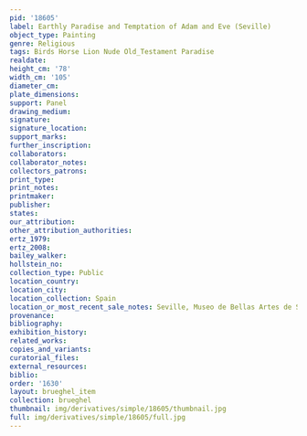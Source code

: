 ```yaml
---
pid: '18605'
label: Earthly Paradise and Temptation of Adam and Eve (Seville)
object_type: Painting
genre: Religious
tags: Birds Horse Lion Nude Old_Testament Paradise
realdate: 
height_cm: '78'
width_cm: '105'
diameter_cm: 
plate_dimensions: 
support: Panel
drawing_medium: 
signature: 
signature_location: 
support_marks: 
further_inscription: 
collaborators: 
collaborator_notes: 
collectors_patrons: 
print_type: 
print_notes: 
printmaker: 
publisher: 
states: 
our_attribution: 
other_attribution_authorities: 
ertz_1979: 
ertz_2008: 
bailey_walker: 
hollstein_no: 
collection_type: Public
location_country: 
location_city: 
location_collection: Spain
location_or_most_recent_sale_notes: Seville, Museo de Bellas Artes de Sevilla
provenance: 
bibliography: 
exhibition_history: 
related_works: 
copies_and_variants: 
curatorial_files: 
external_resources: 
biblio: 
order: '1630'
layout: brueghel_item
collection: brueghel
thumbnail: img/derivatives/simple/18605/thumbnail.jpg
full: img/derivatives/simple/18605/full.jpg
---
```

